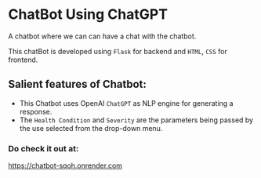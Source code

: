 # ChatBot Using ChatGPT

A chatbot where we can can have a chat with the chatbot.

This chatBot is developed using `Flask` for backend and `HTML`, `CSS` for frontend.


## **Salient features of Chatbot**:
- This Chatbot uses OpenAI `ChatGPT` as NLP engine for generating a response.
- The `Health Condition` and `Severity` are the parameters being passed by the use selected from the drop-down menu.


### **Do check it out at**:
https://chatbot-sqoh.onrender.com